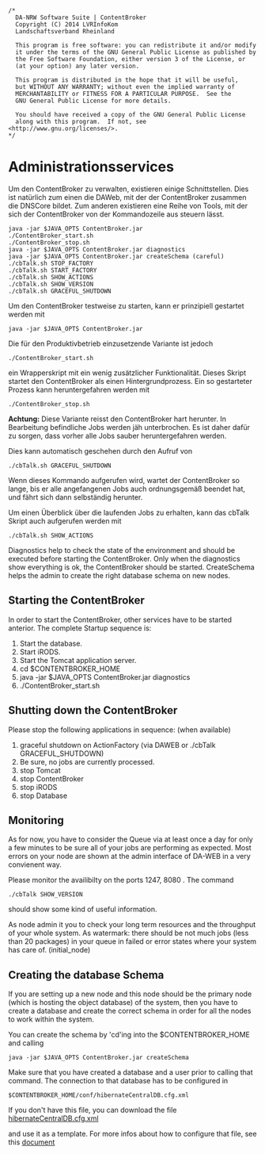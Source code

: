 	/*
	  DA-NRW Software Suite | ContentBroker
	  Copyright (C) 2014 LVRInfoKom
	  Landschaftsverband Rheinland
	
	  This program is free software: you can redistribute it and/or modify
	  it under the terms of the GNU General Public License as published by
	  the Free Software Foundation, either version 3 of the License, or
	  (at your option) any later version.
	
	  This program is distributed in the hope that it will be useful,
	  but WITHOUT ANY WARRANTY; without even the implied warranty of
	  MERCHANTABILITY or FITNESS FOR A PARTICULAR PURPOSE.  See the
	  GNU General Public License for more details.
	
	  You should have received a copy of the GNU General Public License
	  along with this program.  If not, see <http://www.gnu.org/licenses/>.
	*/


# Administrationsservices

Um den ContentBroker zu verwalten, existieren einige Schnittstellen. Dies ist natürlich zum einen die DAWeb, mit der der ContentBroker zusammen die DNSCore bildet. Zum anderen existieren eine Reihe von Tools, mit der sich der ContentBroker von der Kommandozeile aus steuern lässt.

    java -jar $JAVA_OPTS ContentBroker.jar
    ./ContentBroker_start.sh
    ./ContentBroker_stop.sh
    java -jar $JAVA_OPTS ContentBroker.jar diagnostics
    java -jar $JAVA_OPTS ContentBroker.jar createSchema (careful)
    ./cbTalk.sh STOP_FACTORY
    ./cbTalk.sh START_FACTORY
    ./cbTalk.sh SHOW_ACTIONS
    ./cbTalk.sh SHOW_VERSION
    ./cbTalk.sh GRACEFUL_SHUTDOWN
    
Um den ContentBroker testweise zu starten, kann er prinzipiell gestartet werden mit 

    java -jar $JAVA_OPTS ContentBroker.jar
    
Die für den Produktivbetrieb einzusetzende Variante ist jedoch

    ./ContentBroker_start.sh
    
ein Wrapperskript mit ein wenig zusätzlicher Funktionalität. Dieses Skript startet den ContentBroker als einen Hintergrundprozess. Ein so gestarteter Prozess kann heruntergefahren werden mit

    ./ContentBroker_stop.sh

**Achtung:** Diese Variante reisst den ContentBroker hart herunter. In Bearbeitung befindliche Jobs werden jäh unterbrochen. Es ist daher dafür zu sorgen, dass vorher alle Jobs sauber heruntergefahren werden.

Dies kann automatisch geschehen durch den Aufruf von

    ./cbTalk.sh GRACEFUL_SHUTDOWN
    
Wenn dieses Kommando aufgerufen wird, wartet der ContentBroker so lange, bis er alle angefangenen Jobs auch ordnungsgemäß beendet hat, und fährt sich dann selbständig herunter.

Um einen Überblick über die laufenden Jobs zu erhalten, kann das cbTalk Skript auch aufgerufen werden mit

    ./cbTalk.sh SHOW_ACTIONS
    












    
Diagnostics help to check the state of the environment and should be executed before starting the ContentBroker. Only when the diagnostics show everything is ok, the ContentBroker should be started. CreateSchema helps the admin to create the right database schema on new nodes.


## Starting the ContentBroker

In order to start the ContentBroker, other services have to be started anterior. The complete Startup sequence is:

1. Start the database.
1. Start iRODS.
1. Start the Tomcat application server.
1. cd $CONTENTBROKER_HOME
1. java -jar $JAVA_OPTS ContentBroker.jar diagnostics
1. ./ContentBroker_start.sh

## Shutting down the ContentBroker

Please stop the following applications in sequence: (when available) 

1. graceful shutdown on ActionFactory (via DAWEB or ./cbTalk GRACEFUL_SHUTDOWN)
2. Be sure, no jobs are currently processed.
1. stop Tomcat
1. stop ContentBroker
2. stop iRODS
3. stop Database

## Monitoring

As for now, you have to consider the Queue via at least once a day for only a few minutes to be sure all of your jobs are performing as expected. Most errors on your node are shown at the admin interface of DA-WEB in a very convienent way.  

Please monitor the availibilty on the ports 1247, 8080 . The command 

    ./cbTalk SHOW_VERSION
    
should show some kind of useful information. 

As node admin it you to check your long term resources and the throughput of your whole system. As watermark: there should be not much jobs (less than 20 packages) in your queue in failed or error states where your system has care of. (initial_node)  

## Creating the database Schema

If you are setting up a new node and this node should be the primary node (which is hosting the object database) of the system, then you have to create a database and create the correct schema in order for all the nodes to work within the system.

You can create the schema by 'cd'ing into the $CONTENTBROKER_HOME and calling

    java -jar $JAVA_OPTS ContentBroker.jar createSchema

Make sure that you have created a database and a user prior to calling that command. The connection to that database has to be configured in 

    $CONTENTBROKER_HOME/conf/hibernateCentralDB.cfg.xml
    
If you don't have this file, you can download the file [hibernateCentralDB.cfg.xml](../xml/hibernateCentralDB.cfg.xml.ci)
    
and use it as a template.
For more infos about how to configure that file, see this [document](administration-interfaces.md#application-database-configuration)

